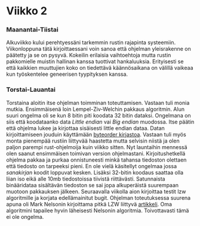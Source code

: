 Viikko 2
===
### Maanantai-Tiistai 
Alkuviikko kului perehtyessäni tarkemmin rustin rajapinta systeemiin. Viikonloppuna tätä kirjoittaessani
voin sanoa että ohjelman yleisrakenne on päätetty ja se on pysyvä. Kokeilin erilaisia vaihtoehtoja
mutta rustin pakkomielle muistin hallinan kanssa tuottivat hankaluuksia. Erityisesti se että
kaikkien muuttujien koko on tiedettävä käännösaikana on välillä vaikeaa kun työskentelee
geneerisen tyypityksen kanssa.

### Torstai-Lauantai
Torstaina aloitin itse ohjelman toimminan toteuttamisen. Vastaan tuli monia mutkia. Ensimmäisenä 
loin Lempel-Ziv-Welchin pakkaus algoritmin. Alun suuri ongelma oli se kun 8 bitin piti koodata
32 bitin dataksi. Ongelmana on siis että koodataanko data _Little endian_ vai _Big endian_ muodossa.
Itse päätin että ohjelma lukee ja kirjottaa sisäisesti little endian dataa. Datan kirjoittamiseen
jouduin käyttämään [byteorder kirjastoa](https://docs.rs/byteorder/1.3.2/byteorder). Vastaan tuli
myös monta pienempää rustiin liittyvää haastetta mutta selvisin niistä ja olen paljon parempi
rust-ohjelmoija kuin viikko sitten. Nyt launtaihin mennessä olen saanut ensimmäisen toimivan version
ohjelmastani. Kirjoitushetkellä ohjelma pakkaa ja purkaa onnistuneesti minkä tahansa tiedoston olettaen
että tiedosto on tarpeeksi pieni. En ole vielä käsitellyt ongelmaa jossa _sanakirjan_ koodit loppuvat kesken.
Lisäksi 32-bitin koodaus saattaa olla liian iso eikä alle 10mb tiedostoissa tiivistä riittävästi.
Satunnaista binääridataa sisältävän tiedoston se sai jopa alkuperäistä suurempaan muotoon pakkauksen jälkeen.
Seuraavalla viikolla aion kirjoittaa testit lzw algoritmille ja korjata edellämainitut bugit. Ohjelman 
toteutuksessa suurena apuna oli Mark Nelsonin kirjoittama pitkä LZW liittyvä [artikkeli](https://marknelson.us/posts/2011/11/08/lzw-revisited.html). Oma algoritmini tapailee hyvin läheisesti Nelsonin algoritmia. Toivottavasti tämä ei ole ongelma.

